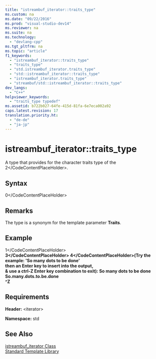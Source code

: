 ```yaml
---
title: "istreambuf_iterator::traits_type"
ms.custom: na
ms.date: "09/22/2016"
ms.prod: "visual-studio-dev14"
ms.reviewer: na
ms.suite: na
ms.technology: 
  - "devlang-cpp"
ms.tgt_pltfrm: na
ms.topic: "article"
f1_keywords: 
  - "istreambuf_iterator::traits_type"
  - "traits_type"
  - "std.istreambuf_iterator.traits_type"
  - "std::istreambuf_iterator::traits_type"
  - "istreambuf_iterator.traits_type"
  - "streambuf/std::istreambuf_iterator::traits_type"
dev_langs: 
  - "C++"
helpviewer_keywords: 
  - "traits_type typedef"
ms.assetid: b722b027-64fe-415d-81fa-6e7eca002a92
caps.latest.revision: 17
translation.priority.ht: 
  - "de-de"
  - "ja-jp"
---
```

# istreambuf_iterator::traits_type
A type that provides for the character traits type of the <CodeContentPlaceHolder>2\</CodeContentPlaceHolder>.  
  
## Syntax  
  
<CodeContentPlaceHolder>0\</CodeContentPlaceHolder>  
## Remarks  
 The type is a synonym for the template parameter **Traits**.  
  
## Example  
  
<CodeContentPlaceHolder>1\</CodeContentPlaceHolder>  
  **<CodeContentPlaceHolder>3\</CodeContentPlaceHolder> <CodeContentPlaceHolder>4\</CodeContentPlaceHolder>(Try the example: 'So many dots to be done'**  
 **then an Enter key to insert into the output,**  
 **& use a ctrl-Z Enter key combination to exit): So many dots to be done**  
**So.many.dots.to.be.done**  
**^Z**   
## Requirements  
 **Header:** \<iterator>  
  
 **Namespace:** std  
  
## See Also  
 [istreambuf_iterator Class](../vs140/istreambuf_iterator-class.md)   
 [Standard Template Library](../vs140/standard-template-library.md)